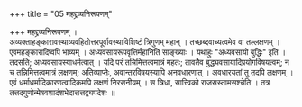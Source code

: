 +++
title = "05 महद्द्रव्यनिरूपणम्"

+++
महद्द्रव्यनिरूपणम् ।  
अव्यक्ताहङ्कारावस्थाव्यवहितोत्तरपूर्वावस्थाविशिष्टं त्रिगुणम् महान् । तच्छब्दवाच्यत्वमेव वा तल्लक्षणम् । एवमहङ्कारादिष्वपि भाव्यम् । अध्यवसायरूपवृत्तिर्महानिति साङ्ख्याः । यथाहुः "अध्यवसायो बुद्धिः" इति । तदसति; अध्यवसायस्याधर्मत्वात् । यदि परं तन्निमित्तत्वमात्रं महतः; तावतैव बुद्ध्यवसायादिप्रयोगविषयत्वम्; न च तन्निमित्तत्वमात्रं लक्षणम्; अतिव्याप्तेः, अवान्तरविषयस्यापि अनवधारणात् । अवधारयतां तु तदपि लक्षणम् । एवं धर्माधर्मादिकारणत्वादिकमपि लक्षणं निरसनीयम् । स त्रिधा, सात्त्विको राजसस्तामसश्चेति । तत्र तत्तद्गुणोन्मेषवशादंशभेदात्तत्तद्व्यपदेशः ॥